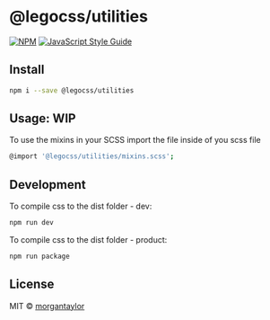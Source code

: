 # @legocss/utilities

[![NPM](https://img.shields.io/npm/v/@legocss/utilities.svg)](https://www.npmjs.com/package/@legocss/utilities) [![JavaScript Style Guide](https://img.shields.io/badge/code_style-standard-brightgreen.svg)](https://standardjs.com)

## Install

```bash
npm i --save @legocss/utilities
```

## Usage: WIP

To use the mixins in your SCSS import the file inside of you scss file

```bash
@import '@legocss/utilities/mixins.scss';
```

## Development

To compile css to the dist folder - dev:
```bash
npm run dev
```

To compile css to the dist folder - product:
```bash
npm run package
```

## License

MIT © [morgantaylor](https://github.com/morgantaylor)
